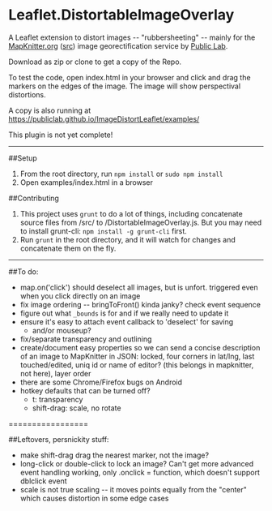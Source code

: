 Leaflet.DistortableImageOverlay
===================

A Leaflet extension to distort images -- "rubbersheeting" -- mainly for the [MapKnitter.org](http://mapknitter.org) ([src](https://github.com/publiclab/mapknitter)) image georectification service by [Public Lab](http://publiclab.org).

Download as zip or clone to get a copy of the Repo.

To test the code, open index.html in your browser and click and drag the markers on the edges of the image. The image will show perspectival distortions.

A copy is also running at https://publiclab.github.io/ImageDistortLeaflet/examples/

This plugin is not yet complete!

****

##Setup

1. From the root directory, run `npm install` or `sudo npm install`
2. Open examples/index.html in a browser

##Contributing

1. This project uses `grunt` to do a lot of things, including concatenate source files from /src/ to /DistortableImageOverlay.js. But you may need to install grunt-cli: `npm install -g grunt-cli` first.
2. Run `grunt` in the root directory, and it will watch for changes and concatenate them on the fly.

****

##To do:

* map.on('click') should deselect all images, but is unfort. triggered even when you click directly on an image
* fix image ordering -- bringToFront() kinda janky? check event sequence
* figure out what `_bounds` is for and if we really need to update it
* ensure it's easy to attach event callback to 'deselect' for saving
  * and/or mouseup?
* fix/separate transparency and outlining
* create/document easy properties so we can send a concise description of an image to MapKnitter in JSON: locked, four corners in lat/lng, last touched/edited, uniq id or name of editor? (this belongs in mapknitter, not here), layer order
* there are some Chrome/Firefox bugs on Android
* hotkey defaults that can be turned off?
  * t: transparency
  * shift-drag: scale, no rotate

=================

##Leftovers, persnickity stuff:

* make shift-drag drag the nearest marker, not the image?
* long-click or double-click to lock an image? Can't get more advanced event handling working, only .onclick = function, which doesn't support dblclick event
* scale is not true scaling -- it moves points equally from the "center" which causes distortion in some edge cases


